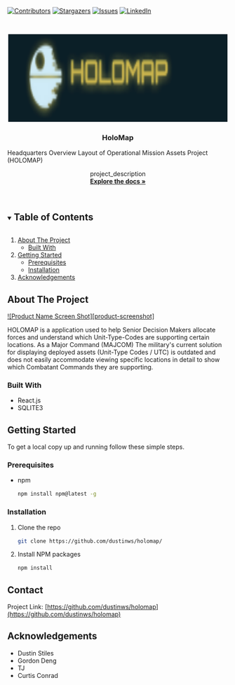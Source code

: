 
[![Contributors][contributors-shield]][contributors-url]
[![Stargazers][stars-shield]][stars-url]
[![Issues][issues-shield]][issues-url]
[![LinkedIn][linkedin-shield]][linkedin-url]



<!-- PROJECT LOGO -->
<br />
<p align="center">
  <a href="https://github.com/dustinws/holomap">
    <img src="https://github.com/dustinws/holomap/blob/main/holomap.png" alt="Logo" width="500" height="200">
  </a>

  <h3 align="center">HoloMap</h3>
  <p> Headquarters Overview Layout of Operational Mission Assets Project (HOLOMAP) </p>

  <p align="center">
    project_description
    <br />
    <a href="https://github.com/dustinws/holomap/blob/main/holomap.png"><strong>Explore the docs »</strong></a>
    <br />
    <br />
  </p>
</p>



<!-- TABLE OF CONTENTS -->
<details open="open">
  <summary><h2 style="display: inline-block">Table of Contents</h2></summary>
  <ol>
    <li>
      <a href="#about-the-project">About The Project</a>
      <ul>
        <li><a href="#built-with">Built With</a></li>
      </ul>
    </li>
    <li>
      <a href="#getting-started">Getting Started</a>
      <ul>
        <li><a href="#prerequisites">Prerequisites</a></li>
        <li><a href="#installation">Installation</a></li>
      </ul>
    </li>
    <li><a href="#acknowledgements">Acknowledgements</a></li>
  </ol>
</details>



<!-- ABOUT THE PROJECT -->
## About The Project

[![Product Name Screen Shot][product-screenshot]](https://example.com)

HOLOMAP is a application used to help Senior Decision Makers allocate forces and understand which Unit-Type-Codes are supporting certain locations.  As a Major Command (MAJCOM) The military's current solution for displaying deployed assets (Unit-Type Codes / UTC) is outdated and does not easily accommodate viewing specific locations in detail to show which Combatant Commands they are supporting.


### Built With

* React.js
* SQLITE3




<!-- GETTING STARTED -->
## Getting Started

To get a local copy up and running follow these simple steps.

### Prerequisites

* npm
  ```sh
  npm install npm@latest -g
  ```

### Installation

1. Clone the repo
   ```sh
   git clone https://github.com/dustinws/holomap/
   ```
2. Install NPM packages
   ```sh
   npm install
   ```
<!-- CONTACT -->
## Contact

Project Link: [https://github.com/dustinws/holomap](https://github.com/dustinws/holomap)



<!-- ACKNOWLEDGEMENTS -->
## Acknowledgements

* Dustin Stiles
* Gordon Deng
* TJ
* Curtis Conrad



<!-- MARKDOWN LINKS & IMAGES -->
<!-- https://www.markdownguide.org/basic-syntax/#reference-style-links -->
[contributors-shield]: https://img.shields.io/github/contributors/github_username/repo.svg?style=for-the-badge
[contributors-url]: https://github.com/github_username/repo/graphs/contributors
[forks-shield]: https://img.shields.io/github/forks/github_username/repo.svg?style=for-the-badge
[forks-url]: https://github.com/github_username/repo/network/members
[stars-shield]: https://img.shields.io/github/stars/github_username/repo.svg?style=for-the-badge
[stars-url]: https://github.com/github_username/repo/stargazers
[issues-shield]: https://img.shields.io/github/issues/github_username/repo.svg?style=for-the-badge
[issues-url]: https://github.com/github_username/repo/issues
[license-shield]: https://img.shields.io/github/license/github_username/repo.svg?style=for-the-badge
[license-url]: https://github.com/github_username/repo/blob/master/LICENSE.txt
[linkedin-shield]: https://img.shields.io/badge/-LinkedIn-black.svg?style=for-the-badge&logo=linkedin&colorB=555
[linkedin-url]: https://linkedin.com/in/github_username
